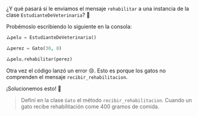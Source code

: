¿Y qué pasará si le enviamos el mensaje `rehabilitar` a una instancia de la clase `EstudianteDeVeterinaria`? :thinking:

Probémoslo escribiendo lo siguiente en la consola:

```python
ムpelu = EstudianteDeVeterinaria()
```
```python
ムperez = Gato(30, 8)
```
```python
ムpelu.rehabilitar(perez)
```

Otra vez el código lanzó un error :cry:.
Esto es porque los gatos no comprenden el mensaje `recibir_rehabilitacion`. 

¡Solucionemos esto! :muscle:

> Definí en la clase `Gato` el método `recibir_rehabilitacion`. Cuando un gato recibe rehabilitación come 400 gramos de comida.